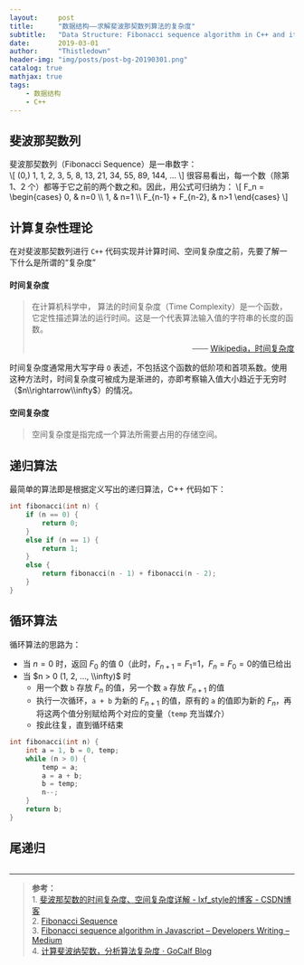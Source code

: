 ```yaml
---
layout:     post
title:      "数据结构——求解斐波那契数列算法的复杂度"
subtitle:   "Data Structure: Fibonacci sequence algorithm in C++ and it's complexity"
date:       2019-03-01
author:     "Thistledown"
header-img: "img/posts/post-bg-20190301.png"
catalog: true
mathjax: true
tags:
    - 数据结构
    - C++
---
```


## 斐波那契数列
斐波那契数列（Fibonacci Sequence）是一串数字：  
\\[
    (0,) 1, 1, 2, 3, 5, 8, 13, 21, 34, 55, 89, 144, ...
\\]
很容易看出，每一个数（除第 1、2 个）都等于它之前的两个数之和。因此，用公式可归纳为：
\\[
    F_n = 
    \\begin{cases}
    0,                &  n=0 \\\\ 
    1,                &  n=1 \\\\ 
    F_{n-1} + F_{n-2}, & n>1
    \\end{cases}
\\]


## 计算复杂性理论
在对斐波那契数列进行 `C++` 代码实现并计算时间、空间复杂度之前，先要了解一下什么是所谓的“复杂度”

#### 时间复杂度
> 在计算机科学中， 算法的时间复杂度（Time Complexity）是一个函数，它定性描述算法的运行时间。这是一个代表算法输入值的字符串的长度的函数。  
> <p align="right">—— <a href="https://zh.wikipedia.org/wiki/%E6%97%B6%E9%97%B4%E5%A4%8D%E6%9D%82%E5%BA%A6" target="_blank">Wikipedia，时间复杂度</a></p>

时间复杂度通常用大写字母 `O` 表述，不包括这个函数的低阶项和首项系数。使用这种方法时，时间复杂度可被成为是渐进的，亦即考察输入值大小趋近于无穷时（$n\\rightarrow\\infty$）的情况。 

#### 空间复杂度
> 空间复杂度是指完成一个算法所需要占用的存储空间。

## 递归算法

最简单的算法即是根据定义写出的递归算法，C++ 代码如下：

```c++
int fibonacci(int n) {
    if (n == 0) {
        return 0;
    }
    else if (n == 1) {
        return 1;
    }
    else {
        return fibonacci(n - 1) + fibonacci(n - 2);
    }
}
```

## 循环算法
循环算法的思路为：
- 当 $n = 0$ 时，返回 $F_0$ 的值 $0$（此时，$F_{n+1}=F_1$=1，$F_n=F_0=0$的值已给出
- 当 $n > 0 (1, 2, ..., \\infty)$ 时
    - 用一个数 `b` 存放 $F_n$ 的值，另一个数 `a` 存放 $F_{n+1}$ 的值
    - 执行一次循环，`a + b` 为新的 $F_{n+1}$ 的值，原有的 `a` 的值即为新的 $F_n$，再将这两个值分别赋给两个对应的变量（`temp` 充当媒介）
    - 按此往复，直到循环结束

```c++
int fibonacci(int n) {
    int a = 1, b = 0, temp;
    while (n > 0) {
        temp = a;
        a = a + b;
        b = temp;
        n--;
    }
    return b;
}
```

## 尾递归
```c++

```

---
> **参考：**  
> $1.$ [斐波那契数的时间复杂度、空间复杂度详解 - lxf_style的博客 - CSDN博客](https://blog.csdn.net/lxf_style/article/details/80458519)  
> $2.$ [Fibonacci Sequence](https://www.mathsisfun.com/numbers/fibonacci-sequence.html)  
> $3.$ [Fibonacci sequence algorithm in Javascript – Developers Writing – Medium](https://medium.com/developers-writing/fibonacci-sequence-algorithm-in-javascript-b253dc7e320e)  
> $4.$ [计算斐波纳契数，分析算法复杂度  · GoCalf Blog](http://www.gocalf.com/blog/calc-fibonacci.html#id10)